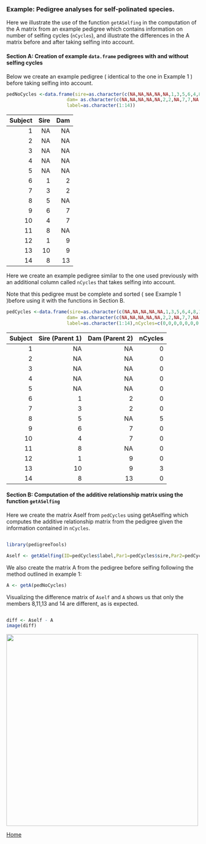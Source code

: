 ### Example: Pedigree analyses for self-polinated species.

Here we illustrate the use of the function ```getASelfing``` in the computation of the A matrix from an example pedigree which contains information on number of selfing cycles (```nCycles```), and illustrate the differences in the A matrix before and after taking selfing into account. 


#### Section A: Creation of example ```data.frame``` pedigrees with and without selfing cycles

Below we create an example pedigree ( identical to the one in Example 1 ) before taking selfing into account.

```R
pedNoCycles <-data.frame(sire=as.character(c(NA,NA,NA,NA,NA,1,3,5,6,4,8,1,10,8)),
                      dam= as.character(c(NA,NA,NA,NA,NA,2,2,NA,7,7,NA,9,9,13)),
                      label=as.character(1:14))
```

| Subject  |      Sire     |  Dam |
|----------:|-------------:|------:|
| 1	| NA| 	NA
| 2	| NA| 	NA
| 3	| NA| 	NA
| 4	| NA| 	NA
| 5	| NA| 	NA
| 6	| 1| 2
| 7	| 3	| 2
| 8	| 5	| NA
| 9	| 6| 	7
| 10	| 4| 7
| 11	| 8	| NA
| 12	| 1	| 9
| 13	| 10| 9
| 14	| 8| 13



Here we create an example pedigree similar to the one used previously with an additional column called ```nCycles``` that takes selfing into account. 

Note that this pedigree must be complete and sorted ( see Example 1 )before using it with the functions in Section B.

```R
pedCycles <-data.frame(sire=as.character(c(NA,NA,NA,NA,NA,1,3,5,6,4,8,1,10,8)),
                      dam= as.character(c(NA,NA,NA,NA,NA,2,2,NA,7,7,NA,9,9,13)),
                      label=as.character(1:14),nCycles=c(0,0,0,0,0,0,0,5,0,0,0,0,3,0))
```

| Subject  |      Sire (Parent 1)    |  Dam (Parent 2) | nCycles |
|----------:|-------------:|------:|-------:|
| 1	| NA| 	NA | 0|
| 2	| NA| 	NA | 0|
| 3	| NA| 	NA | 0|
| 4	| NA| 	NA | 0|
| 5	| NA| 	NA | 0|
| 6	| 1| 2 | 0|
| 7	| 3	| 2 | 0|
| 8	| 5	| NA | 5|
| 9	| 6| 	7 | 0|
| 10	| 4| 7 | 0|
| 11	| 8	| NA | 0|
| 12	| 1	| 9 | 0|
| 13	| 10| 9 | 3|
| 14	| 8| 13 | 0|


#### Section B: Computation of the additive relationship matrix using the function ```getASelfing```

Here we create the matrix Aself from ```pedCycles``` using getAselfing which computes the additive relationship matrix from the pedigree given the information contained in ```nCycles```.

```R

library(pedigreeTools)

Aself <- getASelfing(ID=pedCycles$label,Par1=pedCycles$sire,Par2=pedCycles$dam,nCycles=pedCycles$nCycles,nCyclesDefault=0)

```
We also create the matrix A from the pedigree before selfing following the method outlined in example 1:

```R
A <- getA(pedNoCycles)
```
Visualizing the difference matrix of ```Aself``` and ```A``` shows us that only the members 8,11,13 and 14 are different, as is expected.

```R

diff <- Aself - A
image(diff)

```
<img src="https://github.com/siddharth51292/pedigreeTools/blob/patch-2/inst/examples/diffMatrix.png" width="500">

[Home](https://github.com/Rpedigree/pedigreeTools)
 

 

